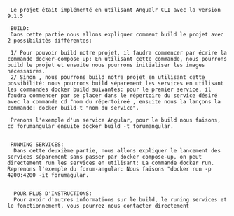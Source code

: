      Le projet était implémenté en utilisant Angualr CLI avec la version 9.1.5
     
     BUILD:
     Dans cette partie nous allons expliquer comment build le projet avec 2 possibilités différentes:
     
     1/ Pour pouvoir build notre projet, il faudra commencer par écrire la commande docker-compose up: En utilisant cette commande, nous pourrons build le projet et ensuite nous pourrons initialiser les images nécessaires.
     2/ Sinon , nous pourrons build notre projet en utilisant cette possibilité: nous pourrons build séparement les services en utilisant les commandes docker build suivantes: pour le premier service, il faudra commencer par se placer dans le répertoire du service désiré avec la commande cd "nom du répertoireé , ensuite nous la lançons la commande: docker build-t "nom du service". 
     
     Prenons l'exemple d'un service Angular, pour le build nous faisons, cd forumangular ensuite docker build -t forumangular.
     
     
     RUNNING SERVICES:
      Dans cette deuxième partie, nous allons expliquer le lancement des services séparement sans passer par docker compose-up, on peut directement run les services en utilisant: La commande docker run. Reprenons l'exemple du forum-angular: Nous faisons "docker run -p 4200:4200 -it forumagular.
      
      
      POUR PLUS D'INSTRUCTIONS:
      Pour avoir d'autres informations sur le build, le runing services et le fonctionnement, vous pourrez nous contacter directement
